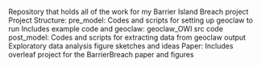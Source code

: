Repository that holds all of the work for my Barrier Island Breach project
Project Structure:
	pre_model: Codes and scripts for setting up geoclaw to run
		   Includes example code and 
	geoclaw: geoclaw_OWI src code
	post_model: Codes and scripts for extracting data from geoclaw output
		    Exploratory data analysis
		    figure sketches and ideas
	Paper:	   Includes overleaf project for the BarrierBreach paper and figures
